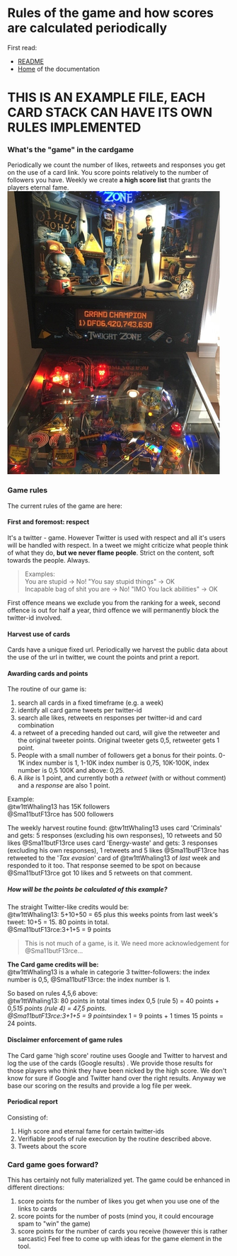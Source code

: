 # Rules of the game and how scores are calculated periodically

First read:
- [README](../README.md)
- [Home](Home.md) of the documentation

# THIS IS AN EXAMPLE FILE, EACH CARD STACK CAN HAVE ITS OWN RULES IMPLEMENTED

### What's the "game" in the cardgame
Periodically we count the number of likes, retweets and responses you get on the use of a card link. You score points relatively to the number of followers you have. Weekly we create **a high score list** that grants the players eternal fame. 
![Grand score list all times](../Images/grand-champion.jpg)

### Game rules
The current rules of the game are here:

#### First and foremost: respect 
It's a twitter - game. However Twitter is used with respect and all it's users will be handled with respect. In a tweet we might criticize what people think of what they do, **but we never flame people**. Strict on the content, soft towards the people. Always. 
> Examples:<br/>
> You are stupid -> No! "You say stupid things" -> OK <br/>
> Incapable bag of shit you are -> No! "IMO You lack abilities" -> OK

First offence means we exclude you from the ranking for a week, second offence is out for half a year, third offence we will permanently block the twitter-id involved.

#### Harvest use of cards
Cards have a unique fixed url. Periodically we harvest the public data about the use of the url in twitter, we count the points and print a report.

#### Awarding cards and points
The routine of our game is: 
1. search all cards in a fixed timeframe (e.g. a week)
2. identify all card game tweets per twitter-id
3. search alle likes, retweets en responses per twitter-id and card combination
4. a retweet of a preceding handed out card, will give the retweeter and the original tweeter points. Original tweeter gets 0,5, retweeter gets 1 point.
5. People with a small number of followers get a bonus for their points. 0-1K index number is 1, 1-10K index number is 0,75, 10K-100K, index number is 0,5 100K and above: 0,25.
6. A _like_ is 1 point, and currently both a _retweet_ (with or without comment) and a _response_ are also 1 point.

Example:<br/>
@tw1ttWhaling13 has 15K followers<br/>
@Sma11butF13rce has 500 followers<br/>

The weekly harvest routine found:
@tw1ttWhaling13 uses card 'Criminals' and gets: 5 responses (excluding his own responses), 10 retweets and 50 likes
@Sma11butF13rce uses card 'Energy-waste' and gets: 3 responses (excluding his own responses), 1 retweets and 5 likes
@Sma11butF13rce has retweeted to the '_Tax evasion_' card of @tw1ttWhaling13 of _last_ week and responded to it too. That response seemed to be spot on because @Sma11butF13rce got 10 likes and 5 retweets on that comment.

##### How will be the points be calculated of this example?
The straight Twitter-like credits would be: <br/>
@tw1ttWhaling13: 5+10+50 = 65 plus this weeks points from last week's tweet: 10+5 = 15. 80 points in total.<br/>
@Sma11butF13rce:3+1+5 = 9 points<br/>

> This is not much of a game, is it. We need more acknowledgement for @Sma11butF13rce...

**The Card game credits will be:** <br/>
@tw1ttWhaling13 is a whale in categorie 3 twitter-followers: the index number is 0,5, @Sma11butF13rce: the index number is 1.

So based on rules 4,5,6 above: <br/>
@tw1ttWhaling13: 80 points in total times index 0,5 (rule 5) = 40 points + 0,5*15 points (rule 4) = 47,5 points.  <br/>
@Sma11butF13rce:3+1+5 = 9 points*index 1 = 9 points + 1 times 15 points = 24 points.

#### Disclaimer enforcement of game rules
The Card game 'high score' routine uses Google and Twitter to harvest and log the use of the cards (Google results) . We provide those results for those players who think they have been nicked by the high score.
We don't know for sure if Google and Twitter hand over the right results. Anyway we base our scoring on the results and provide a log file per week.

#### Periodical report
Consisting of: 
1. High score and eternal fame for certain twitter-ids
2. Verifiable proofs of rule execution by the routine described above.
3. Tweets about the score

### Card game goes forward?
This has certainly not fully materialized yet. The game could be enhanced in different directions: 
1. score points for the number of likes you get when you use one of the links to cards
2. score points for the number of posts (mind you, it could encourage spam to "win" the game)
3. score points for the number of cards you receive (however this is rather sarcastic)
Feel free to come up with ideas for the game element in the tool.